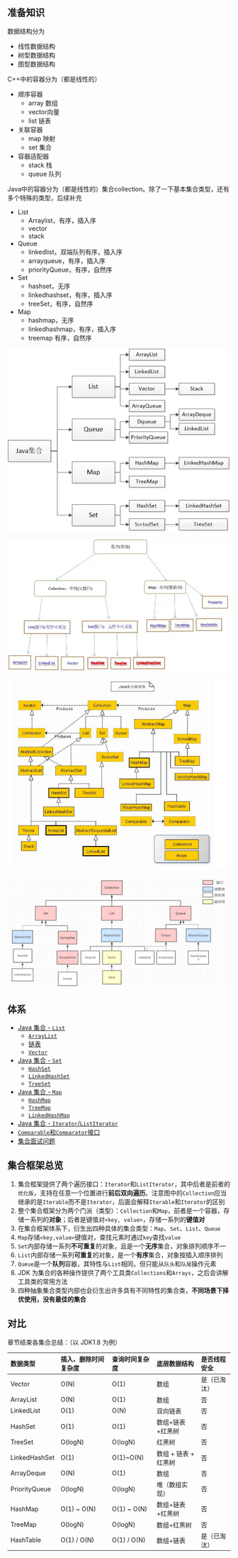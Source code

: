 ## 准备知识
数据结构分为

* 线性数据结构
* 树型数据结构
* 图型数据结构


C++中的容器分为（都是线性的）
* 顺序容器
  * array 数组
  * vector向量
  * list 链表
* 关联容器
  * map 映射
  * set 集合
* 容器适配器
  * stack 栈
  * queue 队列


Java中的容器分为（都是线性的）集合collection。除了一下基本集合类型，还有多个特殊的类型，后续补充
* List
  * Arraylist，有序，插入序
  * vector
  * stack
* Queue
  * linkedlist，双端队列有序，插入序
  * arrayqueue，有序，插入序
  * priorityQueue，有序，自然序
* Set
  * hashset，无序
  * linkedhashset，有序，插入序
  * treeSet，有序，自然序
* Map
  * hashmap，无序
  * linkedhashmap，有序，插入序
  * treemap 有序，自然序

![](image/2022-11-08-10-51-54.png)

![](image/2022-11-08-10-54-19.png)

![](image/2022-12-04-22-53-11.png)

![](image/2022-12-15-17-11-05.png)
## 体系

+   [Java 集合 - `List`](2.md)
    +   [`ArrayList`](3.md)
    +   [链表](47.md)
    +   [`Vector`](81.md)
+   [Java 集合 - `Set`](102.md)
    +   [`HashSet`](103.md)
    +   [`LinkedHashSet`](111.md)
    +   [`TreeSet`](114.md)
+   [Java 集合 - `Map`](117.md)
    +   [`HashMap`](118.md)
    +   [`TreeMap`](142.md)
    +   [`LinkedHashMap`](148.md)
+   [Java 集合 - `Iterator`/`ListIterator`](152.md)
+   [`Comparable`和`Comparator`接口](155.md)
+   [集合面试问题](158.md)


## 集合框架总览


1. 集合框架提供了两个遍历接口：`Iterator`和`ListIterator`，其中后者是前者的`优化版`，支持在任意一个位置进行**前后双向遍历**。注意图中的`Collection`应当继承的是`Iterable`而不是`Iterator`，后面会解释`Iterable`和`Iterator`的区别
2. 整个集合框架分为两个门派（类型）：`Collection`和`Map`，前者是一个容器，存储一系列的**对象**；后者是键值对`<key, value>`，存储一系列的**键值对**
3. 在集合框架体系下，衍生出四种具体的集合类型：`Map`、`Set`、`List`、`Queue`
4. `Map`存储`<key,value>`键值对，查找元素时通过`key`查找`value`
5. `Set`内部存储一系列**不可重复**的对象，且是一个**无序**集合，对象排列顺序不一
6. `List`内部存储一系列**可重复**的对象，是一个**有序**集合，对象按插入顺序排列
7. `Queue`是一个**队列**容器，其特性与`List`相同，但只能从`队头`和`队尾`操作元素
8. JDK 为集合的各种操作提供了两个工具类`Collections`和`Arrays`，之后会讲解工具类的常用方法
9. 四种抽象集合类型内部也会衍生出许多具有不同特性的集合类，**不同场景下择优使用，没有最佳的集合**


## 对比


章节结束各集合总结：（以 JDK1.8 为例）

| 数据类型      | 插入、删除时间复杂度 | 查询时间复杂度 | 底层数据结构         | 是否线程安全 |
| :------------ | :------------------- | :------------- | :------------------- | :----------- |
| Vector        | O(N)                 | O(1)           | 数组                 | 是（已淘汰） |
| ArrayList     | O(N)                 | O(1)           | 数组                 | 否           |
| LinkedList    | O(1)                 | O(N)           | 双向链表             | 否           |
| HashSet       | O(1)                 | O(1)           | 数组+链表+红黑树     | 否           |
| TreeSet       | O(logN)              | O(logN)        | 红黑树               | 否           |
| LinkedHashSet | O(1)                 | O(1)~O(N)      | 数组 + 链表 + 红黑树 | 否           |
| ArrayDeque    | O(N)                 | O(1)           | 数组                 | 否           |
| PriorityQueue | O(logN)              | O(logN)        | 堆（数组实现）       | 否           |
| HashMap       | O(1) ~ O(N)          | O(1) ~ O(N)    | 数组+链表+红黑树     | 否           |
| TreeMap       | O(logN)              | O(logN)        | 数组+红黑树          | 否           |
| HashTable     | O(1) / O(N)          | O(1) / O(N)    | 数组+链表            | 是（已淘汰） |